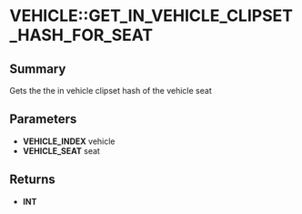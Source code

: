 # VEHICLE::GET_IN_VEHICLE_CLIPSET_HASH_FOR_SEAT

## Summary
Gets the the in vehicle clipset hash of the vehicle seat

## Parameters
* **VEHICLE_INDEX** vehicle
* **VEHICLE_SEAT** seat

## Returns
* **INT**